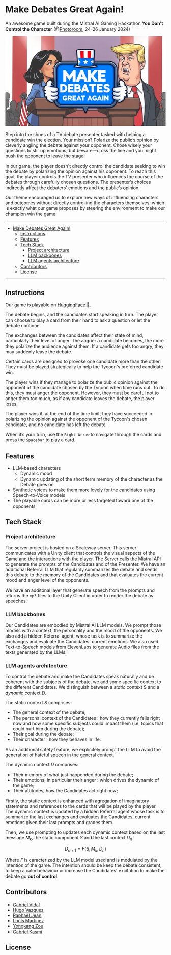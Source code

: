 # Make Debates Great Again!

An awesome game built during the Mistral AI Gaming Hackathon **You Don't Control the Character** (@[Photoroom](https://www.photoroom.com/company), 24-26 January 2024)

![Main image](assets/title.png)

Step into the shoes of a TV debate presenter tasked with helping a candidate win the election. Your mission? Polarize the public’s opinion by cleverly angling the debate against your opponent. Chose wisely your questions to stir up emotions, but beware—cross the line and you might push the opponent to leave the stage!

In our game, the player doesn't directly control the candidate seeking to win the debate by polarizing the opinion against his opponent. To reach this goal, the player controls the TV presenter who influences the course of the debates through carefully chosen questions. The presenter’s choices indirectly affect the debaters’ emotions and the public’s opinion. 

Our theme encouraged us to explore new ways of influencing characters and outcomes without directly controlling the characters themselves, which is exactly what our game proposes by steering the environment to make our champion win the game.

---
- [Make Debates Great Again!](#make-debates-great-again)
  - [Instructions](#instructions)
  - [Features](#features)
  - [Tech Stack](#tech-stack)
    - [Project architecture](#project-architecture)
    - [LLM backbones](#llm-backbones)
    - [LLM agents architecture](#llm-agents-architecture)
  - [Contributors](#contributors)
  - [License](#license)

---

## Instructions

Our game is playable on [HuggingFace 🤗](https://huggingface.co/spaces/Mistral-AI-Game-Jam/Team15). 

The debate begins, and the candidates start speaking in turn. The player can choose to play a card from their hand to ask a question or let the debate continue.

The exchanges between the candidates affect their state of mind, particularly their level of anger. The angrier a candidate becomes, the more they polarize the audience against them. If a candidate gets too angry, they may suddenly leave the debate.

Certain cards are designed to provoke one candidate more than the other. They must be played strategically to help the Tycoon's preferred candidate win.

The player wins if they manage to polarize the public opinion against the opponent of the candidate chosen by the Tycoon when time runs out. To do this, they must anger the opponent. However, they must be careful not to anger them too much, as if any candidate leaves the debate, the player loses.

The player wins if, at the end of the time limit, they have succeeded in polarizing the opinion against the opponent of the Tycoon's chosen candidate, and no candidate has left the debate.

When it’s your turn, use the `Right Arrow` to navigate through the cards and press the `Spacebar` to play a card.

## Features

* LLM-based characters
  * Dynamic mood
  * Dynamic updating of the short term memory of the character as the Debate goes on
* Synthetic voices to make them more lovely for the candidates using Speech-to-Voice models
* The playable cards can be more or less targeted toward one of the opponents

## Tech Stack

### Project architecture

The server project is hosted on a Scaleway server. This server communicates with a Unity client that controls the visual aspects of the Game and the interactions with the player. The Server calls the Mistral API to generate the prompts of the Candidates and of the Presenter. We have an additional Referral LLM that regularily summarizes the debate and sends this debate to the memory of the Candidates and that evaluates the current mood and anger level of the opponents. 

We have an additonal layer that generate speech from the prompts and returns the `mp3` files to the Unity Client in order to render the debate as speeches. 

### LLM backbones

Our Candidates are embodied by Mistral AI LLM models. We prompt those models with a context, the personality and the mood of the opponents. We also add a hidden Referral agent, whose task is to summarize the exchanges and evaluate the Candidates' current emotions. We also used Text-to-Speech models from ElevenLabs to generate Audio files from the texts generated by the LLMs.

### LLM agents architecture

To control the debate and make the Candidates speak naturally and be coherent with the subjects of the debate, we add some specific context to the different Candidates. We distinguish between a *static* context S and a *dynamic* context $D$.

The static context $S$ comprises:
- The general context of the debate;
- The personal context of the Candidates : how they currently fells right now and how some specific subjects could impact them (i.e, topics that could hurt him during the debate);
- Their goal during the debate;
- Their character : how they behaves in life.

As an additional safety feature, we explicitely prompt the LLM to avoid the generation of hateful speech in the general context. 

The dynamic context $D$ comprises:
- Their memory of what just happended during the debate;
- Their emotions, in particular their anger : which drives the dynamic of the game;
- Their attitudes, how the Candidates act right now;

Firstly, the static context is enhanced with agregation of imaginatory statements and references to the cards that will be played by the player. The dynamic context is updated by a hidden Referral agent whose task is to summarize the last exchanges and evaluates the Candidates' current emotions given their last prompts and grades them. 

Then, we use prompting to updates each dynamic context based on the last message $M_k$, the static component $S$ and the last context $D_n$ :

$$
D_{n+1} = F(S, M_k, D_n)
$$

Where $F$ is caracterized by the LLM model used and is modulated by the intention of the game. The intention should be keep the debate consistent, to keep a calm behaviour or increase the Candidates' excitation to make the debate go **out of control**.

## Contributors

- [Gabriel Vidal](https://github.com/GabrielVidal1)
- [Hugo Vazquez](https://github.com/HugoVazquez-x)
- [Raphaël Jean](https://github.com/RaphJean)
- [Louis Martinez](https://github.com/lmartinez2001)
- [Yongkang Zou](https://github.com/inin-zou)
- [Gabriel Kasmi](https://github.com/gabrielkasmi)

## License

